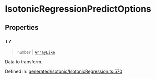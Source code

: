 # IsotonicRegressionPredictOptions

## Properties

### T?

> `number` \| [`ArrayLike`](../types/ArrayLike.md)

Data to transform.

Defined in:  [generated/isotonic/IsotonicRegression.ts:570](https://github.com/transitive-bullshit/scikit-learn-ts/blob/122b3c0/packages/sklearn/src/generated/isotonic/IsotonicRegression.ts#L570)
